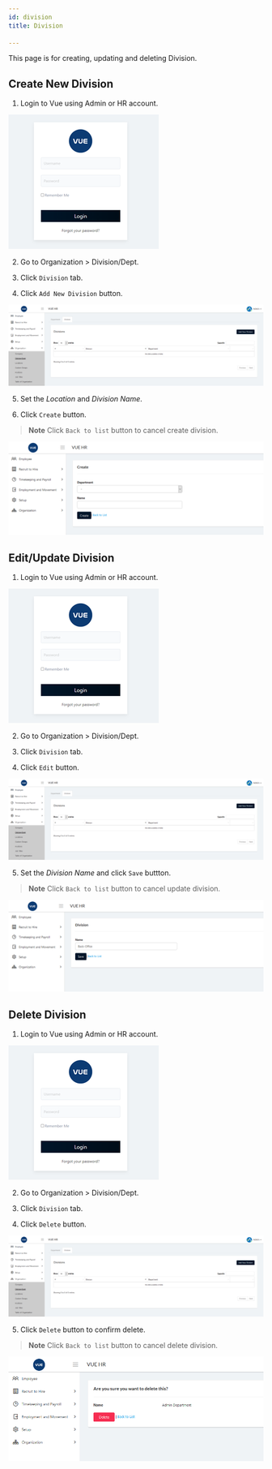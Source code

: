 ```yaml
---
id: division
title: Division

---
```

This page is for creating, updating and deleting Division.

## Create New Division 

1. Login to Vue using Admin or HR account. 

![alt-text](assets/Picture2.png)

2. Go to Organization > Division/Dept.

3. Click `Division` tab.

4. Click `Add New Division` button.


![alt-text](assets/divdept/5.png) 

5. Set the _Location_ and _Division Name_.

6. Click `Create` button.
> **Note** Click `Back to list` button to cancel create division.

![alt-text](assets/divdept/6.png) 

## Edit/Update Division

1. Login to Vue using Admin or HR account. 

![alt-text](assets/Picture2.png)

2. Go to Organization > Division/Dept.

3. Click `Division` tab.

4. Click `Edit` button.

![alt-text](assets/divdept/5.png) 

5. Set the _Division Name_ and click `Save` buttton.
> **Note** Click `Back to list` button to cancel update division.

![alt-text](assets/divdept/7.png) 

## Delete Division

1. Login to Vue using Admin or HR account. 

![alt-text](assets/Picture2.png)

2. Go to Organization > Division/Dept.

3. Click `Division` tab.

4. Click `Delete` button.

![alt-text](assets/divdept/5.png)

5. Click `Delete` button to confirm delete.
> **Note** Click `Back to list` button to cancel delete division.

![alt-text](assets/divdept/8.png) 